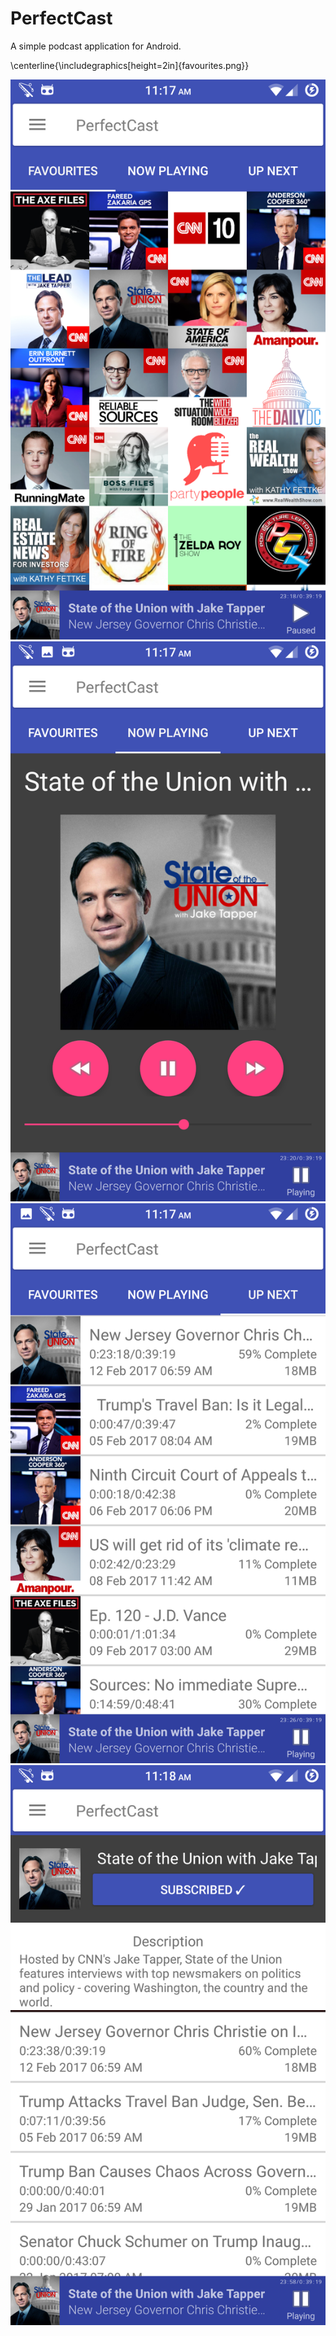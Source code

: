 PerfectCast
=============

A simple podcast application for Android.

\centerline{\includegraphics[height=2in]{favourites.png}}

![Alt text](/readme/favourites.png)
![Alt text](/readme/now_playing.png)
![Alt text](/readme/up_next.png)
![Alt text](/readme/podcast_detail.png)
